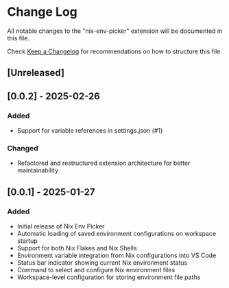 # Change Log

All notable changes to the "nix-env-picker" extension will be documented in this file.

Check [Keep a Changelog](http://keepachangelog.com/) for recommendations on how to structure this file.

## [Unreleased]

## [0.0.2] - 2025-02-26

### Added

- Support for variable references in settings.json (#1)

### Changed

- Refactored and restructured extension architecture for better maintainability

## [0.0.1] - 2025-01-27

### Added

- Initial release of Nix Env Picker
- Automatic loading of saved environment configurations on workspace startup
- Support for both Nix Flakes and Nix Shells
- Environment variable integration from Nix configurations into VS Code
- Status bar indicator showing current Nix environment status
- Command to select and configure Nix environment files
- Workspace-level configuration for storing environment file paths
